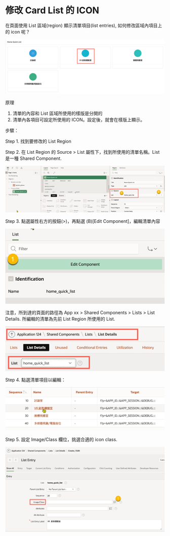 # 修改 Card List 的 ICON

在頁面使用  List 區域(region) 顯示清單項目(list entries), 如何修改區域內項目上的 icon 呢？

![](<../.gitbook/assets/image (10) (1) (1) (1) (1).png>)

原理

1. 清單的內容和 List 區域所使用的樣版是分開的
2. 清單內各項目可設定所使用的 ICON。設定後，就會在樣版上顯示。

步驟：

Step 1. 找到要修改的 List Region

Step 2. 在 List Region 的 Source > List 屬性下，找到所使用的清單名稱。List 是一種 Shared Component.&#x20;

![](<../.gitbook/assets/image (4) (2).png>)

Step 3. 點選屬性右方的按鈕(>)，再點選 (B)\[Edit Component]，編輯清單內容

![](<../.gitbook/assets/image (8) (1) (1).png>)

注意，所到達的頁面的路徑為  App xx > Shared Components > Lists > List Details. 所編輯的清單為先前 List Region 所使用的 List.&#x20;

![](<../.gitbook/assets/image (9) (1) (1).png>)

Step 4. 點選清單項目以編輯：

![](<../.gitbook/assets/image (11) (1) (1) (1).png>)

Step 5. 設定 Image/Class 欄位，挑選合適的 icon class.

![](<../.gitbook/assets/image (7) (1) (1).png>)









